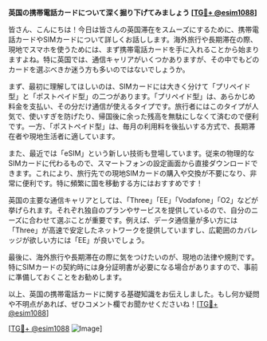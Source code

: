 **英国の携帯電話カードについて深く掘り下げてみましょう [[TG💪+ @esim1088](https://t.me/s/esim1088)]**

皆さん、こんにちは！今日は皆さんの英国滞在をスムーズにするために、携帯電話カードやSIMカードについて詳しくお話しします。海外旅行や長期滞在の際、現地でスマホを使うためには、まず携帯電話カードを手に入れることから始まりますよね。特に英国では、通信キャリアがいくつかありますが、その中でもどのカードを選ぶべきか迷う方も多いのではないでしょうか。

まず、最初に理解してほしいのは、SIMカードには大きく分けて「プリペイド型」と「ポストペイド型」の二つがあります。「プリペイド型」は、あらかじめ料金を支払い、その分だけ通信が使えるタイプです。旅行者にはこのタイプが人気で、使いすぎを防げたり、帰国後に余った残高を無駄にしなくて済むので便利です。一方、「ポストペイド型」は、毎月の利用料を後払いする方式で、長期滞在者や現地生活者に適しています。

また、最近では「eSIM」という新しい技術も登場しています。従来の物理的なSIMカードに代わるもので、スマートフォンの設定画面から直接ダウンロードできます。これにより、旅行先での現地SIMカードの購入や交換が不要になり、非常に便利です。特に頻繁に国を移動する方にはおすすめです！

英国の主要な通信キャリアとしては、「Three」「EE」「Vodafone」「O2」などが挙げられます。それぞれ独自のプランやサービスを提供しているので、自分のニーズに合わせて選ぶことが重要です。例えば、データ通信量が多い方には「Three」が高速で安定したネットワークを提供していますし、広範囲のカバレッジが欲しい方には「EE」が良いでしょう。

最後に、海外旅行や長期滞在の際に気をつけたいのが、現地の法律や規則です。特にSIMカードの契約時には身分証明書が必要になる場合がありますので、事前に準備しておくことをお勧めします。

以上、英国の携帯電話カードに関する基礎知識をお伝えしました。もし何か疑問や不明点があれば、ぜひコメント欄でお聞かせくださいね！[[TG💪+ @esim1088](https://t.me/s/esim1088)]

[[TG💪+ @esim1088](https://t.me/s/esim1088) ![Image](https://i.postimg.cc/Y0z9fWf4/image.png)]
